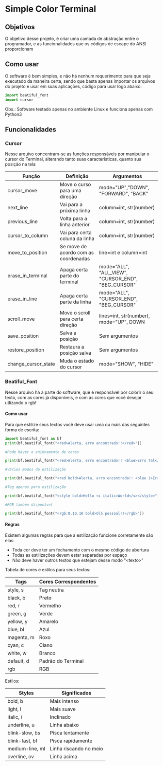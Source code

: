 # Simple Color Terminal
## Objetivos
O objetivo desse projeto, é criar uma camada de abstração entre o programador, e as funcionalidades que os códigos de escape do ANSI proporcionam

## Como usar
O software é bem simples, e não há nenhum requerimento para que seja executado da maneira certa, sendo que basta apenas importar os arquivos do projeto e usar em suas aplicações, código para usar logo abaixo:

```python
import beatiful_font
import cursor
```

Obs.: Software testado apenas no ambiente Linux e funciona apenas com Python3

## Funcionalidades
### Cursor
Nesse arquivo concentram-se as funções responsáveis por manipular o cursor do Terminal, alterando tanto suas características, quanto sua posição na tela

Função              | Definição                            | Argumentos
------------------- | ------------------------------------ | -------------------------------------------------- |
cursor_move         | Move o curso para uma direção        | mode="UP","DOWN", "FORWARD", "BACK"                |
next_line           | Vai para a próxima linha             | column=int, str(number)                            |
previous_line       | Volta para a linha anterior          | column=int, str(number)                            |
cursor_to_column    | Vai para certa coluna da linha       | column=int, str(number)                            |
move_to_position    | Se move de acordo com as coordenadas | line=int e column=int                              |
erase_in_terminal   | Apaga certa parte do terminal        | mode="ALL", "ALL_VIEW", "CURSOR_END", "BEG_CURSOR" |
erase_in_line       | Apaga certa parte da linha           | mode="ALL", "CURSOR_END", "BEG_CURSOR"             |
scroll_move         | Move o scroll para certa direção     | lines=int, str(number), mode="UP", DOWN            |
save_position       | Salva a posição                      | Sem argumentos                                     |
restore_position    | Restaura a posição salva             | Sem argumentos                                     |
change_cursor_state | Muda o estado do cursor              | mode="SHOW", "HIDE"                                |


### Beatiful_Font
Nesse arquivo há a parte do software, que é responsável por colorir o seu texto, com as cores já disponíveis, e com as cores que você desejar utlizando o rgb!

#### Como usar
Para que estilize seus textos você deve usar uma ou mais das seguintes forma de escrita:

```python
import beatiful_font as bf
print(bf.beatiful_font("<red>Alerta, erro encontrado!!</red>"))

#Pode haver o aninhamento de cores

print(bf.beatiful_font("<red>Alerta, erro encontrado!! <blue>Erro Tal</blue></red>"))

#Vários modos de estilização

print(bf.beatiful_font("<red bold>Alerta, erro encontrado!! <blue i>Erro Tal</blue></red>"))

#Tag apenas para estilização

print(bf.beatiful_font("<style bold>Hello <s italic>World</s></style>"))

#RGB também disponível

print(bf.beatiful_font("<rgb:0,10,10 bold>Olá pessoal!!</rgb>"))
```

#### Regras 
Existem algumas regras para que a estilização funcione corretamente são elas:

* Toda cor deve ter um fechamento com o mesmo código de abertura
* Todas as estilizações devem estar separadas por espaço
* Não deve haver outros textos que estejam desse modo "\<texto>" 

Tabela de cores e estilos para seus textos:

Tags       | Cores Correspondentes |
---------- | --------------------- |
style, s   | Tag neutra            |
black, b   | Preto                 |
red, r     | Vermelho              |
green, g   | Verde                 |
yellow, y  | Amarelo               |
blue, bl   | Azul                  |
magenta, m | Roxo                  |
cyan, c    | Ciano                 |
white, w   | Branco                |
default, d | Padrão do Terminal    |
rgb        | RGB                   |

Estilos:

Styles          | Significados           |
--------------- | ---------------------- |
bold, b         | Mais intenso           |
light, l        | Mais suave             |
italic, i       | Inclinado              |
underline, u    | Linha abaixo           |
blink-slow, bs  | Pisca lentamente       |
blink-fast, bf  | Pisca rapidamente      |
medium-line, ml | Linha riscando no meio |
overline, ov    | Linha acima            |

